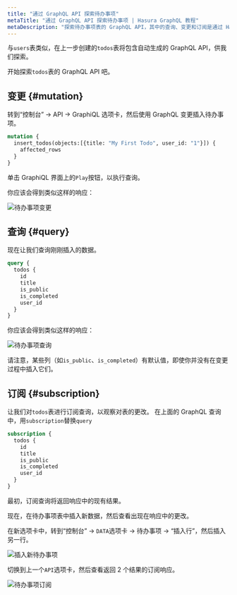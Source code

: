 ```yaml
---
title: "通过 GraphQL API 探索待办事项"
metaTitle: "通过 GraphQL API 探索待办事项 | Hasura GraphQL 教程"
metaDescription: "探索待办事项表的 GraphQL API，其中的查询、变更和订阅是通过 Hasura GraphQL 引擎自动生成的"
---
```


与`users`表类似，在上一步创建的`todos`表将包含自动生成的 GraphQL API，供我们探索。

开始探索`todos`表的 GraphQL API 吧。

## 变更 {#mutation}

转到“控制台” -> API -> GraphiQL 选项卡，然后使用 GraphQL 变更插入待办事项。

```graphql
mutation {
  insert_todos(objects:[{title: "My First Todo", user_id: "1"}]) {
    affected_rows
  }
}
```

单击 GraphiQL 界面上的`Play`按钮，以执行查询。

你应该会得到类似这样的响应：

![待办事项变更](https://graphql-engine-cdn.hasura.io/learn-hasura/assets/graphql-hasura/graphql-mutation-todo.png)

## 查询 {#query}

现在让我们查询刚刚插入的数据。

```graphql
query {
  todos {
    id
    title
    is_public
    is_completed
    user_id
  }
}
```

你应该会得到类似这样的响应：

![待办事项查询](https://graphql-engine-cdn.hasura.io/learn-hasura/assets/graphql-hasura/graphql-query-todo.png)

请注意，某些列（如`is_public`、`is_completed`）有默认值，即使你并没有在变更过程中插入它们。

## 订阅 {#subscription}

让我们对`todos`表进行订阅查询，以观察对表的更改。 在上面的 GraphQL 查询中，用`subscription`替换`query`

```graphql
subscription {
  todos {
    id
    title
    is_public
    is_completed
    user_id
  }
}
```

最初，订阅查询将返回响应中的现有结果。

现在，在待办事项表中插入新数据，然后查看出现在响应中的更改。

在新选项卡中，转到“控制台” -> `DATA`选项卡 -> 待办事项 -> “插入行”，然后插入另一行。

![插入新待办事项](https://graphql-engine-cdn.hasura.io/learn-hasura/assets/graphql-hasura/todo-insert-new-row.png)

切换到上一个`API`选项卡，然后查看返回 2 个结果的订阅响应。

![待办事项订阅](https://graphql-engine-cdn.hasura.io/learn-hasura/assets/graphql-hasura/graphql-subscription-todo.png)
